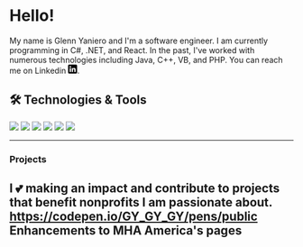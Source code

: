 # Hello! 

My name is Glenn Yaniero and I'm a software engineer.  I am currently programming in C#, .NET, and React. In the past, I've worked with numerous technologies including Java, C++, VB, and PHP.  You can reach me on Linkedin [![LinkedIn][1.1]][1].
 
## 🛠 Technologies & Tools
![](https://img.shields.io/badge/Code-CSharp-informational?style=flat&logo=CSharp&logoColor=white&color=2bbc8a)
![](https://img.shields.io/badge/Code-DotNet-informational?style=flat&logo=DotNet&logoColor=white&color=2bbc8a)
![](https://img.shields.io/badge/Code-JavaScript-informational?style=flat&logo=javascript&logoColor=white&color=2bbc8a)
![](https://img.shields.io/badge/Code-React-informational?style=flat&logo=React&logoColor=white&color=2bbc8a)
![](https://img.shields.io/badge/Code-Bootstrap-informational?style=flat&logo=Bootstrap&logoColor=white&color=2bbc8a)
![](https://img.shields.io/badge/Code-Java-informational?style=flat&logo=Java&logoColor=white&color=2bbc8a)


[1.1]: https://raw.githubusercontent.com/GlennYaniero/GlennYaniero/master/linkedin-1-1.png (LinkedIn icon without padding)
[1]: https://www.linkedin.com/in/glennyaniero/

---

### Projects

I 💕 making an impact and contribute to projects that benefit nonprofits I am passionate about.
https://codepen.io/GY_GY_GY/pens/public  Enhancements to MHA America's pages
 ---



<!---
GlennYaniero/GlennYaniero is a ✨ special ✨ repository because its `README.md` (this file) appears on your GitHub profile.
You can click the Preview link to take a look at your changes.
--->





